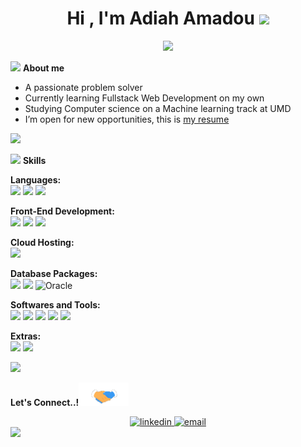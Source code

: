 <h1 align="center"><b>Hi , I'm Adiah Amadou </b><img src="https://media.giphy.com/media/hvRJCLFzcasrR4ia7z/giphy.gif" width="35"></h1>

<p align="center">
  <a href="https://github.com/DenverCoder1/readme-typing-svg"><img src="https://readme-typing-svg.herokuapp.com?font=Time+New+Roman&color=cyan&size=25&center=true&vCenter=true&width=600&height=100&lines=Bonjour+à+vous+<3!;Self-teaching+Full-Stack+Developement,;Computer+Science+Student,;Active+Learner,;Machine+Learning+Newbie,;And+much+more...<3!"></a>
</p>

<p>
  <img src="https://github.com/mayankchaudhary26/Cool-Readme-ideas/blob/master/data/typing.gif" width="70px">
  <b>About me</b>
</p>

<ul>
  <li>A passionate problem solver</li>
  <li>Currently learning Fullstack Web Development on my own</li>
  <li>Studying Computer science on a Machine learning track at UMD</li>
  <li>I’m open for new opportunities, this is <a href="https://drive.google.com/file/d/1HP98KzJaKI7QLkQtjlLwpVGosExyx8tU/view?usp=sharing">my resume</a></li>
</ul>

<p>
  <img src="https://user-images.githubusercontent.com/73097560/115834477-dbab4500-a447-11eb-908a-139a6edaec5c.gif">
</p>

<p>
  <img src="https://media2.giphy.com/media/QssGEmpkyEOhBCb7e1/giphy.gif?cid=ecf05e47a0n3gi1bfqntqmob8g9aid1oyj2wr3ds3mg700bl&rid=giphy.gif" width="25">
  <b> Skills</b>
</p>

<p>
  <strong>Languages:</strong><br>
  <img src="https://img.shields.io/badge/java-%23ED8B00.svg?style=for-the-badge&logo=openjdk&logoColor=white">
  <img src="https://img.shields.io/badge/javascript-%23323330.svg?style=for-the-badge&logo=javascript&logoColor=%23F7DF1E">
  <img src="https://img.shields.io/badge/Python%20-%2314354C.svg?style=for-the-badge&logo=python&logoColor=white">
</p>

<p>
  <strong>Front-End Development:</strong><br>
  <img src="https://img.shields.io/badge/HTML5%20-%23E34F26.svg?style=for-the-badge&logo=html5&logoColor=white">
  <img src="https://img.shields.io/badge/CSS%20-%231572B6.svg?style=for-the-badge&logo=css3&logoColor=white">
  <img src="https://img.shields.io/badge/JavaScript%20-%23F7DF1E.svg?style=for-the-badge&logo=javascript&logoColor=black">
</p>

<p>
  <strong>Cloud Hosting:</strong><br>
  <img src="https://img.shields.io/badge/GitHub%20Pages-%23327FC7.svg?style=for-the-badge&logo=github&logoColor=white">
</p>

<p>
  <strong>Database Packages:</strong><br>
  <img src="https://img.shields.io/badge/MongoDB-%234ea94b.svg?style=for-the-badge&logo=mongodb&logoColor=white">
  <img src="https://img.shields.io/badge/Amazon%20DynamoDB-4053D6?style=for-the-badge&logo=Amazon%20DynamoDB&logoColor=white">
  <img src="https://img.shields.io/badge/Oracle-F80000?style=for-the-badge&logo=oracle&logoColor=white" alt="Oracle">
</p>

<p>
  <strong>Softwares and Tools:</strong><br>
  <img src="https://img.shields.io/badge/git-%23F05033.svg?style=for-the-badge&logo=git&logoColor=white">
  <img src="https://img.shields.io/badge/github-%23121011.svg?style=for-the-badge&logo=github&logoColor=white">
  <img src="https://img.shields.io/badge/Visual%20Studio%20Code-0078d7.svg?style=for-the-badge&logo=visual-studio-code&logoColor=white">
  <img src="https://img.shields.io/badge/Eclipse-FE7A16.svg?style=for-the-badge&logo=Eclipse&logoColor=white">
  <img src="https://img.shields.io/badge/Linux-FCC624?style=for-the-badge&logo=linux&logoColor=black">
</p>

<p>
  <strong>Extras:</strong><br>
  <img src="https://img.shields.io/badge/Terminal-%23054020?style=for-the-badge&logo=gnu-bash&logoColor=white">
  <img src="https://img.shields.io/badge/markdown-%23000000.svg?style=for-the-badge&logo=markdown&logoColor=white">
</p>

<p>
  <img src="https://user-images.githubusercontent.com/73097560/115834477-dbab4500-a447-11eb-908a-139a6edaec5c.gif">
</p>

<p>
<b> Let's Connect..!</b><img src="https://github.com/0xAbdulKhalid/0xAbdulKhalid/raw/main/assets/mdImages/handshake.gif" width ="80">
<div align="center">
  <a href="https://linkedin.com/in/adiah-amadou" target="_blank">
    <img src="https://img.shields.io/badge/linkedin:%20adiah-amadou-%2300acee.svg?color=405DE6&style=for-the-badge&logo=linkedin&logoColor=white" alt="linkedin">
  </a>
  <a href="mailto:amadouadiah@gmail.com" target="_blank">
    <img src="https://img.shields.io/badge/gmail:%20amadouadiah-%23EA4335.svg?style=for-the-badge&logo=gmail&logoColor=white" alt="email">
  </a>
</div>
  <img src="https://user-images.githubusercontent.com/73097560/115834477-dbab4500-a447-11eb-908a-139a6edaec5c.gif">
</p>
